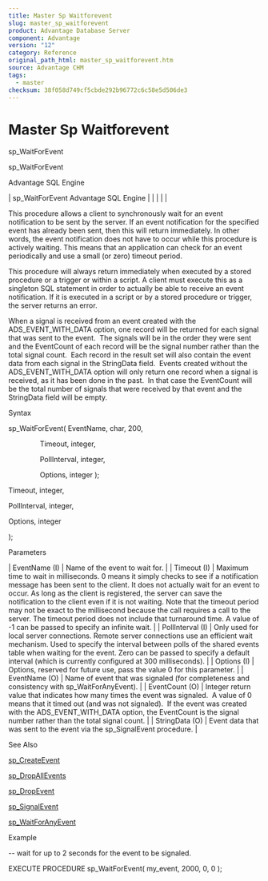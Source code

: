 ```yaml
---
title: Master Sp Waitforevent
slug: master_sp_waitforevent
product: Advantage Database Server
component: Advantage
version: "12"
category: Reference
original_path_html: master_sp_waitforevent.htm
source: Advantage CHM
tags:
  - master
checksum: 38f058d749cf5cbde292b96772c6c58e5d506de3
---
```


# Master Sp Waitforevent

sp\_WaitForEvent

sp\_WaitForEvent

Advantage SQL Engine

| sp\_WaitForEvent  Advantage SQL Engine |  |  |  |  |

This procedure allows a client to synchronously wait for an event notification to be sent by the server. If an event notification for the specified event has already been sent, then this will return immediately. In other words, the event notification does not have to occur while this procedure is actively waiting. This means that an application can check for an event periodically and use a small (or zero) timeout period.

This procedure will always return immediately when executed by a stored procedure or a trigger or within a script. A client must execute this as a singleton SQL statement in order to actually be able to receive an event notification. If it is executed in a script or by a stored procedure or trigger, the server returns an error.

When a signal is received from an event created with the ADS\_EVENT\_WITH\_DATA option, one record will be returned for each signal that was sent to the event.  The signals will be in the order they were sent and the EventCount of each record will be the signal number rather than the total signal count.  Each record in the result set will also contain the event data from each signal in the StringData field.  Events created without the ADS\_EVENT\_WITH\_DATA option will only return one record when a signal is received, as it has been done in the past.  In that case the EventCount will be the total number of signals that were received by that event and the StringData field will be empty.

Syntax

sp\_WaitForEvent( EventName, char, 200,

                Timeout, integer,

                PollInterval, integer,

                Options, integer );

Timeout, integer,

PollInterval, integer,

Options, integer

);

Parameters

| EventName (I) | Name of the event to wait for. |
| Timeout (I) | Maximum time to wait in milliseconds. 0 means it simply checks to see if a notification message has been sent to the client. It does not actually wait for an event to occur. As long as the client is registered, the server can save the notification to the client even if it is not waiting. Note that the timeout period may not be exact to the millisecond because the call requires a call to the server. The timeout period does not include that turnaround time. A value of -1 can be passed to specify an infinite wait. |
| PollInterval (I) | Only used for local server connections. Remote server connections use an efficient wait mechanism. Used to specify the interval between polls of the shared events table when waiting for the event. Zero can be passed to specify a default interval (which is currently configured at 300 milliseconds). |
| Options (I) | Options, reserved for future use, pass the value 0 for this parameter. |
| EventName (O) | Name of event that was signaled (for completeness and consistency with sp\_WaitForAnyEvent). |
| EventCount (O) | Integer return value that indicates how many times the event was signaled.  A value of 0 means that it timed out (and was not signaled).  If the event was created with the ADS\_EVENT\_WITH\_DATA option, the EventCount is the signal number rather than the total signal count. |
| StringData (O) | Event data that was sent to the event via the sp\_SignalEvent procedure. |

See Also

[sp\_CreateEvent](master_sp_createevent.md)

[sp\_DropAllEvents](master_sp_dropallevents.md)

[sp\_DropEvent](master_sp_dropevent.md)

[sp\_SignalEvent](master_sp_signalevent.md)

[sp\_WaitForAnyEvent](master_sp_waitforanyevent.md)

Example

-- wait for up to 2 seconds for the event to be signaled.

EXECUTE PROCEDURE sp\_WaitForEvent( my\_event, 2000, 0, 0 );
